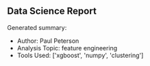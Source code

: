 ## Data Science Report

Generated summary:

- Author: Paul Peterson
- Analysis Topic: feature engineering
- Tools Used: ['xgboost', 'numpy', 'clustering']
